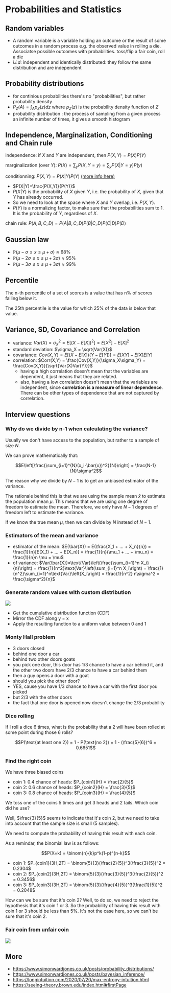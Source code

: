 # Probabilities and Statistics

## Random variables

- A random variable is a variable holding an outcome or the result of some outcomes in a random process e.g. the observed value in rolling a die. Associatse possible outcomes with probabilities. toss/flip a fair coin, roll a die
- *i.i.d*: independent and identically distributed: they follow the same distribution and are independent

## Probability distributions

- for continious probabilities there's no "probabilities", but rather probability density
- $P_{Z}(A) = \int_{A}^{}p_{Z}(z)dz$ where $p_{Z}(z)$ is the probability density function of $Z$
- probability distribution : the process of sampling from a given process an infinite number of times, it gives a smooth histogram

## Independence, Marginalization, Conditioning and Chain rule

independence: if $X$ and $Y$ are independent, then $P(X,Y)=P(X)P(Y)$

marginalization (over $Y$): $P(X)=\sum_{y}P(X,Y=y)=\sum_{y}P(X|Y=y)P(y)$

conditionning: $P(X,Y) = P(X|Y)P(Y)$ [(more info here)](https://en.wikipedia.org/wiki/Conditional_probability)

- $P(X|Y)=\frac{P(X,Y)}{P(Y)}$
- $P(X|Y)$ is the probability of $X$ given $Y$, i.e. the probability of $X$, given that $Y$ has already occurred.
- So we need to look at the space where $X$ and $Y$ overlap, i.e. $P(X,Y)$.
- $P(Y)$ is a normalizing factor, to make sure that the probabilities sum to $1$. It is the probability of $Y$, regardless of $X$.

chain rule: $P(A,B,C,D)=P(A|B,C,D)P(B|C,D)P(C|D)P(D)$

## Gaussian law

- $\mathbb{P}(\mu-\sigma \le x \le \mu+\sigma) \approx 68\%$
- $\mathbb{P}(\mu-2\sigma \le x \le \mu+2\sigma) \approx 95\%$
- $\mathbb{P}(\mu-3\sigma \le x \le \mu+3\sigma) \approx 99\%$

## Percentile

The n-th percentile of a set of scores is a value that has n% of scores falling below it.

The 25th percentile is the value for which 25% of the data is below that value.

## Variance, SD, Covariance and Correlation

- variance: $Var(X) = \sigma_X^2 = E[(X-E[X])^2] = E[X^2] - E[X]^2$
- standard deviation: $\sigma_X = \sqrt{Var(X)}$
- covariance: $Cov(X,Y) = E[(X-E[X])(Y-E[Y])] = E[XY] - E[X]E[Y]$
- correlation: $Corr(X,Y) = \frac{Cov(X,Y)}{\sigma_X\sigma_Y} = \frac{Cov(X,Y)}{\sqrt{Var(X)Var(Y)}}$
  - having a high correlation doesn't mean that the variables are dependent, it just means that they are related.
  - also, having a low correlation doesn't mean that the variables are independent, since **correlation is a measure of linear dependence**. There can be other types of dependence that are not captured by correlation.

## Interview questions

### Why do we divide by n-1 when calculating the variance?

Usually we don't have access to the population, but rather to a sample of size $N$.

We can prove mathematically that:

$$E\left[\frac{\sum_{i=1}^{N}(x_i-\bar{x})^2}{N}\right] = \frac{N-1}{N}\sigma^2$$

The reason why we divide by $N-1$ is to get an unbiased estimator of the variance.

The rationale behind this is that we are using the sample mean $\bar{x}$ to estimate the population mean $\mu$. This means that we are using one degree of freedom to estimate the mean. Therefore, we only have $N-1$ degrees of freedom left to estimate the variance.

If we know the true mean $\mu$, then we can divide by $N$ instead of $N-1$.

### Estimators of the mean and variance

- estimator of the mean: $E(\bar{X}) = E(\frac{X_1 + ... + X_n}{n}) = \frac{1}{n}[E(X_1) + ... + E(X_n)] = \frac{1}{n}(\mu_1 + ... + \mu_n) = \frac{1}{n}n \mu = \mu$
- of variance: $Var(\bar{X})=\text{Var}\left(\frac{\sum_{i=1}^n X_i}{n}\right) = \frac{1}{n^2}\text{Var}\left(\sum_{i=1}^n X_i\right) = \frac{1}{n^2}\sum_{i=1}^n\text{Var}\left(X_i\right)  = \frac{1}{n^2} n\sigma^2 = \frac{\sigma^2}{n}$

### Generate random values with custom distribution

![](./pdf-cdf.gif)

- Get the cumulative distribution function (CDF)
- Mirror the CDF along y = x
- Apply the resulting function to a uniform value between 0 and 1

### Monty Hall problem

- 3 doors closed
- behind one door a car
- behind two other doors goats
- you pick one door, this door has 1/3 chance to have a car behind it, and the other two doors have 2/3 chance to have a car behind them
- then a guy opens a door with a goat
- should you pick the other door?
- YES, cause you have 1/3 chance to have a car with the first door you picked
- but 2/3 with the other doors
- the fact that one door is opened now doesn't change the 2/3 probability

### Dice rolling

If I roll a dice 6 times, what is the probability that a 2 will have been rolled at some point during those 6 rolls?

$$P(\text{at least one 2}) = 1 - P(\text{no 2}) = 1 - (\frac{5}{6})^6 = 0.6651$$

### Find the right coin

We have three biased coins

- coin 1: 0.4 chance of heads: $P_{coin1}(H) = \frac{2}{5}$
- coin 2: 0.6 chance of heads: $P_{coin2}(H) = \frac{3}{5}$
- coin 3: 0.8 chance of heads: $P_{coin3}(H) = \frac{4}{5}$

We toss one of the coins 5 times and get 3 heads and 2 tails. Which coin did he use?

Well, $\frac{3}{5}$ seems to indicate that it's coin 2, but we need to take into account that the sample size is small (5 samples).

We need to compute the probability of having this result with each coin.

As a remindar, the binomial law is as follows:

$$P(X=k) = \binom{n}{k}p^k(1-p)^{n-k}$$

- coin 1: $P_{coin1}(3H,2T) = \binom{5}{3}(\frac{2}{5})^3(\frac{3}{5})^2 = 0.2304$
- coin 2: $P_{coin2}(3H,2T) = \binom{5}{3}(\frac{3}{5})^3(\frac{2}{5})^2 = 0.3456$
- coin 3: $P_{coin3}(3H,2T) = \binom{5}{3}(\frac{4}{5})^3(\frac{1}{5})^2 = 0.2048$

How can we be sure that it's coin 2? Well, to do so, we need to reject the hypothesis that it's coin 1 or 3. So the probability of having this result with coin 1 or 3 should be less than 5%. It's not the case here, so we can't be sure that it's coin 2.

### Fair coin from unfair coin

![](./fair-coin-from-biased-coin.png)

## More

- <https://www.simonwardjones.co.uk/posts/probability_distributions/>
- <https://www.simonwardjones.co.uk/posts/bayesian_inference/>
- <https://longintuition.com/2020/07/20/max-entropy-intuition.html>
- <https://seeing-theory.brown.edu/index.html#firstPage>
